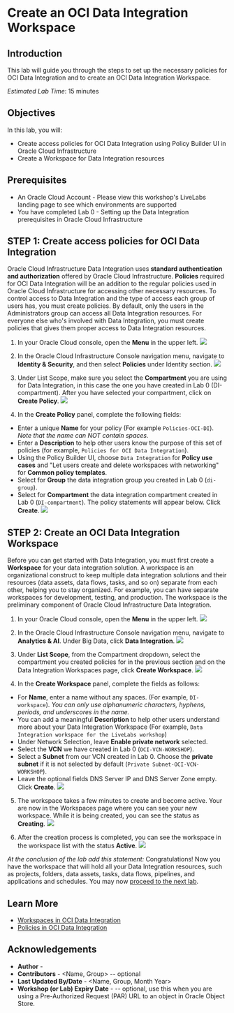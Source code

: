 # Create an OCI Data Integration Workspace

## Introduction

This lab will guide you through the steps to set up the necessary policies for OCI Data Integration and to create an OCI Data Integration Workspace.

*Estimated Lab Time*: 15 minutes

## Objectives
In this lab, you will:
* Create access policies for OCI Data Integration using Policy Builder UI in Oracle Cloud Infrastructure
* Create a Workspace for Data Integration resources

## Prerequisites
* An Oracle Cloud Account - Please view this workshop's LiveLabs landing page to see which environments are supported
* You have completed Lab 0 - Setting up the Data Integration prerequisites in Oracle Cloud Infrastructure


## **STEP 1**: Create access policies for OCI Data Integration

Oracle Cloud Infrastructure Data Integration uses **standard authentication and authorization** offered by Oracle Cloud Infrastructure. **Policies** required for OCI Data Integration will be an addition to the regular policies used in Oracle Cloud Infrastructure for accessing other necessary resources. To control access to Data Integration and the type of access each group of users has, you must create policies. By default, only the users in the Administrators group can access all Data Integration resources. For everyone else who's involved with Data Integration, you must create policies that gives them proper access to Data Integration resources.

1. In your Oracle Cloud console, open the **Menu** in the upper left.
     ![](./images/menu.png " ")

2. In the Oracle Cloud Infrastructure Console navigation menu, navigate to **Identity & Security**, and then select **Policies** under Identity section.
    ![](./images/menu_policies.png " ")

3. Under List Scope, make sure you select the **Compartment** you are using for Data Integration, in this case the one you have created in Lab 0 (DI-compartment). After you have selected your compartment, click on **Create Policy**.
    ![](./images/add_policy.png " ")

5. In the **Create Policy** panel, complete the following fields:
  * Enter a unique **Name** for your policy (For example `Policies-OCI-DI`). *Note that the name can NOT contain spaces.*
  * Enter a **Description** to help other users know the purpose of this set of policies (for example, `Policies for OCI Data Integration`).
  * Using the Policy Builder UI, choose `Data Integration` for **Policy use cases** and "Let users create and delete workspaces with networking" for **Common policy templates**.
  * Select for **Group** the data integration group you created in Lab 0 (`di-group`).
  * Select for **Compartment** the data integration compartment created in Lab 0 (`DI-compartment`).
  The policy statements will appear below. Click **Create**.
![](./images/policy_builder.png " ")

## **STEP 2:** Create an OCI Data Integration Workspace
Before you can get started with Data Integration, you must first create a **Workspace** for your data integration solution. A workspace is an organizational construct to keep multiple data integration solutions and their resources (data assets, data flows, tasks, and so on) separate from each other, helping you to stay organized. For example, you can have separate workspaces for development, testing, and production. The workspace is the preliminary component of Oracle Cloud Infrastructure Data Integration.

1. In your Oracle Cloud console, open the **Menu** in the upper left.
 ![](./images/menu.png " ")

2. In the Oracle Cloud Infrastructure Console navigation menu, navigate to **Analytics & AI**. Under Big Data, click **Data Integration**.
![](./images/menu_di.png " ")

3. Under **List Scope**, from the Compartment dropdown, select the compartment you created policies for in the previous section and on the Data Integration Workspaces page, click **Create Workspace**.
![](./images/workspaces.png " ")

4. In the **Create Workspace** panel, complete the fields as follows:
* For **Name**, enter a name without any spaces. (For example, `DI-workspace`). *You can only use alphanumeric characters, hyphens, periods, and underscores in the name.*
* You can add a meaningful **Description** to help other users understand more about your Data Integration Workspace (For example, `Data Integration workspace for the LiveLabs workshop`)
* Under Network Selection, leave **Enable private network** selected.
* Select the **VCN** we have created in Lab 0 (`OCI-VCN-WORKSHOP`).
* Select a **Subnet** from our VCN created in Lab 0. Choose the **private subnet** if it is not selected by default (`Private Subnet-OCI-VCN-WORKSHOP`).
* Leave the optional fields DNS Server IP and DNS Server Zone empty.
Click **Create**.
![](./images/create_workspace.png " ")

5. The workspace takes a few minutes to create and become active. Your are now in the Workspaces page where you can see your new workspace. While it is being created, you can see the status as **Creating**.
![](./images/creating-workspace.png " ")

6. After the creation process is completed, you can see the workspace in  the workspace list with the status **Active**.
![](./images/create.png " ")

*At the conclusion of the lab add this statement:*
Congratulations!  Now you have the workspace that will hold all your Data Integration resources, such as projects, folders, data assets, tasks, data flows, pipelines, and applications and schedules. You may now [proceed to the next lab](#next).

## Learn More

* [Workspaces in OCI Data Integration](https://docs.oracle.com/en-us/iaas/data-integration/using/workspaces.htm)
* [Policies in OCI Data Integration](https://docs.oracle.com/en-us/iaas/data-integration/using/policies.htm)

## Acknowledgements
* **Author** -
* **Contributors** -  <Name, Group> -- optional
* **Last Updated By/Date** - <Name, Group, Month Year>
* **Workshop (or Lab) Expiry Date** - <Month Year> -- optional, use this when you are using a Pre-Authorized Request (PAR) URL to an object in Oracle Object Store.
